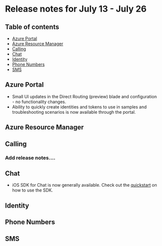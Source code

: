 # Release notes for July 13 - July 26

## Table of contents
* [Azure Portal](#azure-portal)
* [Azure Resource Manager](#azure-resource-manager)
* [Calling](#calling)
* [Chat](#chat)
* [Identity](#identity)
* [Phone Numbers](#phone-numbers)
* [SMS](#sms)

## Azure Portal
- Small UI updates in the Direct Routing (preview) blade and configuration - no functionality changes.
- Ability to quickly create identities and tokens to use in samples and troubleshooting scenarios is now available through the portal.

## Azure Resource Manager

## Calling

### Add release notes....
 
## Chat
- iOS SDK for Chat is now generally available. Check out the [quickstart](https://docs.microsoft.com/en-us/azure/communication-services/quickstarts/chat/get-started?pivots=programming-language-swift) on how to use the SDK.   

## Identity

## Phone Numbers

## SMS
